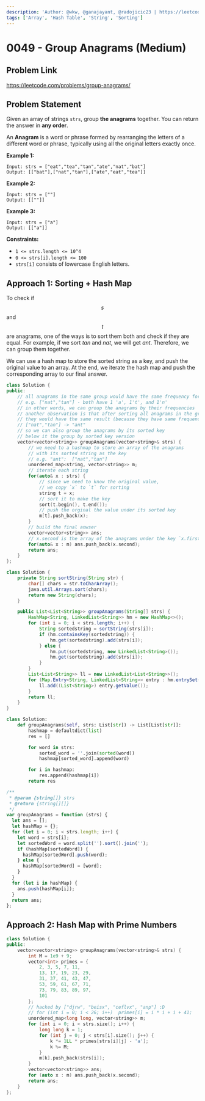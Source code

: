 ```yaml
---
description: 'Author: @wkw, @ganajayant, @radojicic23 | https://leetcode.com/problems/group-anagrams/'
tags: ['Array', 'Hash Table', 'String', 'Sorting']
---
```


# 0049 - Group Anagrams (Medium)

## Problem Link

https://leetcode.com/problems/group-anagrams/

## Problem Statement

Given an array of strings `strs`, group **the anagrams** together. You can return the answer in **any order**.

An **Anagram** is a word or phrase formed by rearranging the letters of a different word or phrase, typically using all the original letters exactly once.

**Example 1:**

```
Input: strs = ["eat","tea","tan","ate","nat","bat"]
Output: [["bat"],["nat","tan"],["ate","eat","tea"]]
```

**Example 2:**

```
Input: strs = [""]
Output: [[""]]
```

**Example 3:**

```
Input: strs = ["a"]
Output: [["a"]]
```

**Constraints:**

- `1 <= strs.length <= 10^4`
- `0 <= strs[i].length <= 100`
- `strs[i]` consists of lowercase English letters.

## Approach 1: Sorting + Hash Map

To check if $$s$$ and $$t$$ are anagrams, one of the ways is to sort them both and check if they are equal. For example, if we sort $tan$ and $nat$, we will get $ant$. Therefore, we can group them together.

We can use a hash map to store the sorted string as a key, and push the original value to an array. At the end, we iterate the hash map and push the corresponding array to our final answer.

<Tabs>
<TabItem value="cpp" label="C++">
<SolutionAuthor name="@wkw"/>

```cpp
class Solution {
public:
    // all anagrams in the same group would have the same frequency for each character
    // e.g. ["nat","tan"] - both have 1 'a', 1't', and 1'n'
    // in other words, we can group the anagrams by their frequencies
    // another observation is that after sorting all anagrams in the group,
    // they would have the same result (because they have same frequency of each word)
    // ["nat","tan"] -> "ant"
    // so we can also group the anagrams by its sorted key
    // below it the group by sorted key version
    vector<vector<string>> groupAnagrams(vector<string>& strs) {
        // we need to a hashmap to store an array of the anagrams
        // with its sorted string as the key
        // e.g. "ant":  ["nat","tan"]
        unordered_map<string, vector<string>> m;
        // iterate each string
        for(auto& x : strs) {
            // since we need to know the original value,
            // we copy `x` to `t` for sorting
            string t = x;
            // sort it to make the key
            sort(t.begin(), t.end());
            // push the orginal the value under its sorted key
            m[t].push_back(x);
        }
        // build the final anwser
        vector<vector<string>> ans;
        // x.second is the array of the anagrams under the key `x.first`
        for(auto& x : m) ans.push_back(x.second);
        return ans;
    }
};
```

</TabItem>
<TabItem value="java" label="Java">
<SolutionAuthor name="@ganajayant"/>

```java
class Solution {
    private String sortString(String str) {
        char[] chars = str.toCharArray();
        java.util.Arrays.sort(chars);
        return new String(chars);
    }

    public List<List<String>> groupAnagrams(String[] strs) {
        HashMap<String, LinkedList<String>> hm = new HashMap<>();
        for (int i = 0; i < strs.length; i++) {
            String sortedstring = sortString(strs[i]);
            if (hm.containsKey(sortedstring)) {
                hm.get(sortedstring).add(strs[i]);
            } else {
                hm.put(sortedstring, new LinkedList<String>());
                hm.get(sortedstring).add(strs[i]);
            }
        }
        List<List<String>> ll = new LinkedList<List<String>>();
        for (Map.Entry<String, LinkedList<String>> entry : hm.entrySet()) {
            ll.add((List<String>) entry.getValue());
        }
        return ll;
    }
}
```

</TabItem>

<TabItem value="python" label="Python">
<SolutionAuthor name="@radojicic23"/>

```python
class Solution:
    def groupAnagrams(self, strs: List[str]) -> List[List[str]]:
        hashmap = defaultdict(list)
        res = []

        for word in strs:
            sorted_word = ''.join(sorted(word))
            hashmap[sorted_word].append(word)

        for i in hashmap:
            res.append(hashmap[i])
        return res
```

</TabItem>

<TabItem value="js" label="JavaScript">
<SolutionAuthor name="@radojicic23"/>

```js
/**
 * @param {string[]} strs
 * @return {string[][]}
 */
var groupAnagrams = function (strs) {
  let ans = [];
  let hashMap = {};
  for (let i = 0; i < strs.length; i++) {
    let word = strs[i];
    let sortedWord = word.split('').sort().join('');
    if (hashMap[sortedWord]) {
      hashMap[sortedWord].push(word);
    } else {
      hashMap[sortedWord] = [word];
    }
  }
  for (let i in hashMap) {
    ans.push(hashMap[i]);
  }
  return ans;
};
```

</TabItem>
</Tabs>

## Approach 2: Hash Map with Prime Numbers

<Tabs>
<TabItem value="cpp" label="C++">
<SolutionAuthor name="@wkw"/>

```cpp
class Solution {
public:
    vector<vector<string>> groupAnagrams(vector<string>& strs) {
        int M = 1e9 + 9;
        vector<int> primes = {
            2, 3, 5, 7, 11,
            13, 17, 19, 23, 29,
            31, 37, 41, 43, 47,
            53, 59, 61, 67, 71,
            73, 79, 83, 89, 97,
            101
        };
		// hacked by ["djrw", "beisx", "ceflvx", "anp"] :D
        // for (int i = 0; i < 26; i++)  primes[i] = i * i + i + 41;
        unordered_map<long long, vector<string>> m;
        for (int i = 0; i < strs.size(); i++) {
            long long k = 1;
            for (int j = 0; j < strs[i].size(); j++) {
                k *= 1LL * primes[strs[i][j] - 'a'];
                k %= M;
            }
            m[k].push_back(strs[i]);
        }
        vector<vector<string>> ans;
        for (auto x : m) ans.push_back(x.second);
        return ans;
    }
};
```

</TabItem>
</Tabs>

